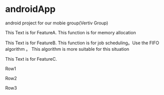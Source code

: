 # androidApp
android project for our mobie group(Vertiv Group)

This Text is for FeatureA. This function is for memory allocation 

This Text is for  FeatureB. This function is for job scheduling。Use the  FIFO algorithm 。 This algorithm is more suitable for this situation 


This Text is for FeatureC. 



Row1

Row2

Row3